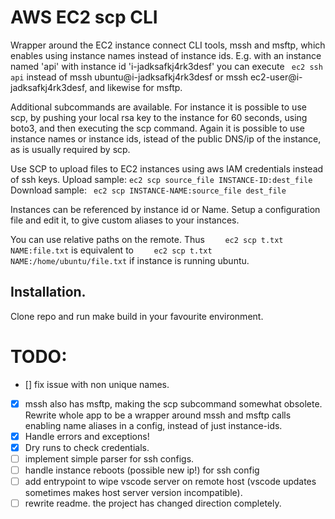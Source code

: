 # AWS EC2 scp CLI

Wrapper around the EC2 instance connect CLI tools, mssh and msftp, which
 enables using instance names instead of instance ids. E.g. with an instance
 named 'api' with instance id 'i-jadksafkj4rk3desf' you can execute
 ``` ec2 ssh api```
 instead of mssh ubuntu@i-jadksafkj4rk3desf or mssh ec2-user@i-jadksafkj4rk3desf,
 and likewise for msftp.

 Additional subcommands are available. For instance it is possible to use scp,
 by pushing your local rsa key to the instance for 60 seconds, using boto3, and
 then executing the scp command. Again it is possible to use instance names or instance ids,
 istead of the public DNS/ip of the instance, as is usually required by scp.

Use SCP to upload files to EC2 instances using aws IAM credentials instead of ssh keys.
Upload sample:
``` ec2 scp source_file INSTANCE-ID:dest_file ```
Download sample:
``` ec2 scp INSTANCE-NAME:source_file dest_file```
 
Instances can be referenced by instance id or Name. Setup a configuration file and edit it, to give custom aliases to your instances.


You can use relative paths on the remote. Thus
```    ec2 scp t.txt NAME:file.txt```
is equivalent to
```    ec2 scp t.txt NAME:/home/ubuntu/file.txt```
if instance is running ubuntu. 

## Installation.

Clone repo and run make build in your favourite environment.

# TODO:

- [] fix issue with non unique names.
- [x] mssh also has msftp, making the scp subcommand somewhat obsolete. Rewrite whole app to be a wrapper around mssh and msftp calls enabling name aliases in a config, instead of just instance-ids.
- [x] Handle errors and exceptions!
- [x] Dry runs to check credentials.
- [ ] implement simple parser for ssh configs.
- [ ] handle instance reboots (possible new ip!) for ssh config
- [ ] add entrypoint to wipe vscode server on remote host (vscode updates sometimes makes host server version incompatible).
- [ ] rewrite readme. the project has changed direction completely.